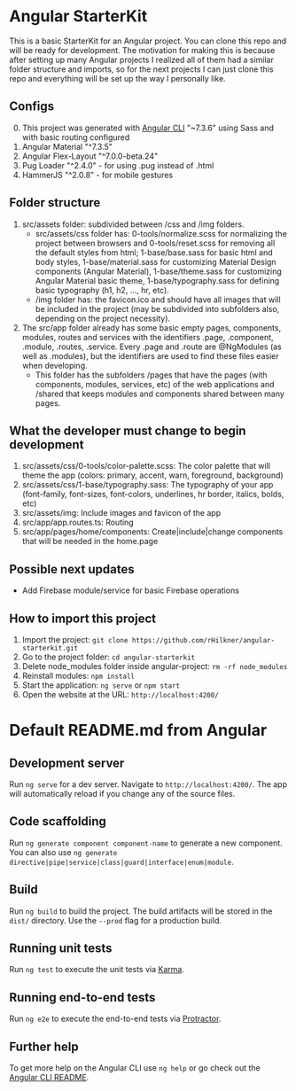 # Angular StarterKit

This is a basic StarterKit for an Angular project. You can clone this repo and will be ready for development. The motivation for making this is because after setting up many Angular projects I realized all of them had a similar folder structure and imports, so for the next projects I can just clone this repo and everything will be set up the way I personally like.

## Configs
0. This project was generated with [Angular CLI](https://github.com/angular/angular-cli) "~7.3.6" using Sass and with basic routing configured
1. Angular Material "^7.3.5"
2. Angular Flex-Layout "^7.0.0-beta.24"
3. Pug Loader "^2.4.0" - for using .pug instead of .html
4. HammerJS "^2.0.8" - for mobile gestures

## Folder structure
1. src/assets folder: subdivided between /css and /img folders.
    - src/assets/css folder has: 0-tools/normalize.scss for normalizing the project between browsers and 0-tools/reset.scss for removing all the default styles from html; 1-base/base.sass for basic html and body styles, 1-base/material.sass for customizing Material Design components (Angular Material), 1-base/theme.sass for customizing Angular Material basic theme, 1-base/typography.sass for defining basic typography (h1, h2, ..., hr, etc).
    - /img folder has: the favicon.ico and should have all images that will be included in the project (may be subdivided into subfolders also, depending on the project necessity).
2. The src/app folder already has some basic empty pages, components, modules, routes and services with the identifiers .page, .component, .module, .routes, .service. Every .page and .route are @NgModules (as well as .modules), but the identifiers are used to find these files easier when developing.
    - This folder has the subfolders /pages that have the pages (with components, modules, services, etc) of the web applications and /shared that keeps modules and components shared between many pages.

## What the developer must change to begin development
1. src/assets/css/0-tools/color-palette.scss: The color palette that will theme the app (colors: primary, accent, warn, foreground, background)
2. src/assets/css/1-base/typography.sass: The typography of your app (font-family, font-sizes, font-colors, underlines, hr border, italics, bolds, etc)
3. src/assets/img: Include images and favicon of the app
4. src/app/app.routes.ts: Routing
5. src/app/pages/home/components: Create|include|change components that will be needed in the home.page

## Possible next updates
- Add Firebase module/service for basic Firebase operations

## How to import this project
1. Import the project: `git clone https://github.com/rHilkner/angular-starterkit.git`
2. Go to the project folder: `cd angular-starterkit`
3. Delete node_modules folder inside angular-project: `rm -rf node_modules`
4. Reinstall modules: `npm install`
5. Start the application: `ng serve` or `npm start`
6. Open the website at the URL: `http://localhost:4200/`

# Default README.md from Angular

## Development server
Run `ng serve` for a dev server. Navigate to `http://localhost:4200/`. The app will automatically reload if you change any of the source files.

## Code scaffolding
Run `ng generate component component-name` to generate a new component. You can also use `ng generate directive|pipe|service|class|guard|interface|enum|module`.

## Build
Run `ng build` to build the project. The build artifacts will be stored in the `dist/` directory. Use the `--prod` flag for a production build.

## Running unit tests
Run `ng test` to execute the unit tests via [Karma](https://karma-runner.github.io).

## Running end-to-end tests
Run `ng e2e` to execute the end-to-end tests via [Protractor](http://www.protractortest.org/).

## Further help
To get more help on the Angular CLI use `ng help` or go check out the [Angular CLI README](https://github.com/angular/angular-cli/blob/master/README.md).
